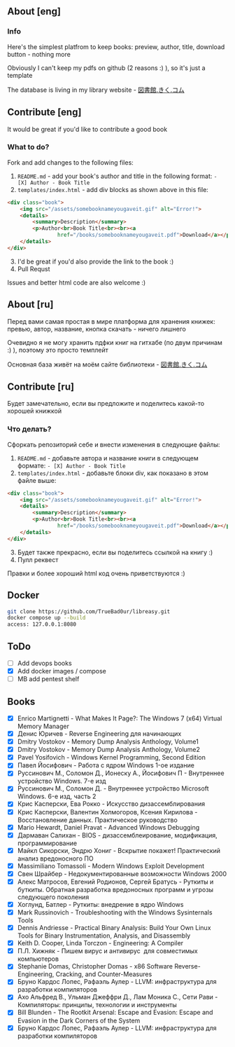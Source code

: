 ## About [eng]
### Info
Here's the simplest platfrom to keep books: preview, author, title, download button - nothing more

Obviously I can't keep my pdfs on github (2 reasons :) ), so it's just a template 

The database is living in my library website - [図書館.きく.コム](図書館.きく.コム)


## Contribute [eng]
It would be great if you'd like to contribute a good book

### What to do?
Fork and add changes to the following files:
1) ```README.md``` - add your book's author and title in the following format:
```- [X] Author - Book Title```
2) ```templates/index.html``` - add div blocks as shown above in this file:
```html
<div class="book">
    <img src="/assets/somebooknameyougaveit.gif" alt="Error!">
    <details>
        <summary>Description</summary>
        <p>Author<br>Book Title<br><br><a
                href="/books/somebooknameyougaveit.pdf">Download</a></p>
    </details>
</div>
```
3) I'd be great if you'd also provide the link to the book :)
4) Pull Requst

Issues and better html code are also welcome :)

## About [ru]
Перед вами самая простая в мире платформа для хранения книжек: превью, автор, название, кнопка скачать - ничего лишнего

Очевидно я не могу хранить пдфки книг на гитхабе (по двум причинам :) ), поэтому это просто темплейт

Основная база живёт на моём сайте библиотеки - [図書館.きく.コム](図書館.きく.コム)

## Contribute [ru]
Будет замечательно, если вы предложите и поделитесь какой-то хорошей книжкой

### Что делать?
Сфоркать репозиторий себе и внести изменения в следующие файлы:
1) ```README.md``` - добавьте автора и название книги в следующем формате:
```- [X] Author - Book Title```
2) ```templates/index.html``` - добавьте блоки div, как показано в этом файле выше:
```html
<div class="book">
    <img src="/assets/somebooknameyougaveit.gif" alt="Error!">
    <details>
        <summary>Description</summary>
        <p>Author<br>Book Title<br><br><a
                href="/books/somebooknameyougaveit.pdf">Download</a></p>
    </details>
</div>
```
3) Будет также прекрасно, если вы поделитесь ссылкой на книгу :)
4) Пулл реквест

Правки и более хороший html код очень приветствуются :)

## Docker
```bash
git clone https://github.com/TrueBad0ur/libreasy.git
docker compose up --build
access: 127.0.0.1:8080
```

## ToDo
- [ ] Add devops books
- [X] Add docker images / compose
- [ ] MB add pentest shelf

## Books

- [X] Enrico Martignetti - What Makes It Page?: The Windows 7 (x64) Virtual Memory Manager
- [X] Денис Юричев - Reverse Engineering для начинающих
- [X] Dmitry Vostokov - Memory Dump Analysis Anthology, Volume1
- [X] Dmitry Vostokov - Memory Dump Analysis Anthology, Volume2
- [X] Pavel Yosifovich - Windows Kernel Programming, Second Edition
- [X] Павел Йосифович - Работа с ядром Windows 1-ое издание
- [X] Руссинович М., Соломон Д., Ионеску А., Йосифович П - Внутреннее устройство Windows. 7-е изд
- [X] Руссинович М., Соломон Д. - Внутреннее устройство Microsoft Windows. 6-е изд, часть 2
- [X] Крис Касперски, Ева Рокко - Искусство дизассемблирования
- [X] Крис Касперски, Валентин Холмогоров, Ксения Кирилова - Восстановление данных. Практическое руководство
- [X] Mario Hewardt, Daniel Pravat - Advanced Windows Debugging 
- [X] Дармаван Салихан - BIOS - дизассемблеирование, модификация, программирование
- [X] Майкл Сикорски, Эндрю Хониг - Вскрытие покажет! Практический анализ вредоносного ПО
- [X] Massimiliano Tomassoli - Modern Windows Exploit Development
- [X] Свен Шрайбер - Недокументированные возможности Windows 2000
- [X] Алекс Матросов, Евгений Родионов, Сергей Братусь - Руткиты и буткиты. Обратная разработка вредоносных программ и угрозы следующего поколения
- [X] Хоглунд, Батлер - Руткиты: внедрение в ядро Windows
- [X] Mark Russinovich - Troubleshooting with the Windows Sysinternals Tools
- [X] Dennis Andriesse - Practical Binary Analysis: Build Your Own Linux Tools for Binary Instrumentation, Analysis, and Disassembly
- [X] Keith D. Cooper, Linda Torczon - Engineering: A Compiler
- [X] П.Л. Хижняк - Пишем вирус и антивирус  для совместимых компьютеров
- [X] Stephanie Domas, Christopher Domas - x86 Software Reverse-Engineering, Cracking, and Counter-Measures
- [X] Бруно Кардос Лопес, Рафаэль Аулер - LLVM: инфраструктура для разработки компиляторов
- [X] Ахо Альфред В., Ульман Джеффри Д., Лам Моника С., Сети Рави - Компиляторы: принципы, технологии и инструменты
- [X] Bill Blunden - The Rootkit Arsenal: Escape and Evasion: Escape and Evasion in the Dark Corners of the System
- [X] Бруно Кардос Лопес, Рафаэль Аулер - LLVM: инфраструктура для разработки компиляторов
